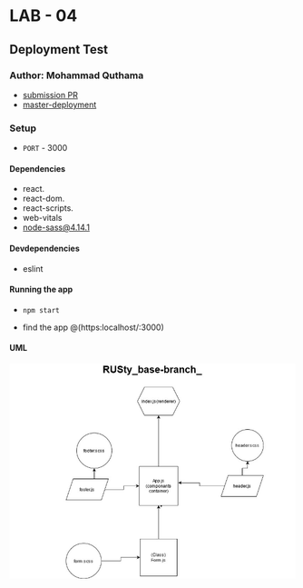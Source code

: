 # LAB - 04

## Deployment Test

### Author: Mohammad Quthama

- [submission PR](https://github.com/mohammad-qethama/resty/pull/1)
- [master-deployment](https://codesandbox.io/s/eager-bas-hnrq7?file=/src/index.js)

### Setup

- `PORT` - 3000

#### Dependencies

- react.
- react-dom.
- react-scripts.
- web-vitals
- node-sass@4.14.1

#### Devdependencies

- eslint

#### Running the app

- `npm start`

- find the app @(https:localhost/:3000)

#### UML

![UML Diagram](uml.jpg)
